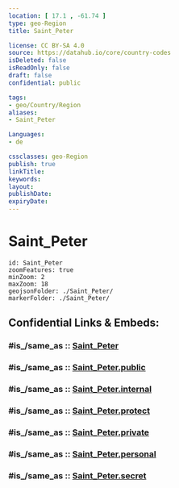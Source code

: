 ```yaml
---
location: [ 17.1 , -61.74 ] 
type: geo-Region
title: Saint_Peter

license: CC BY-SA 4.0
source: https://datahub.io/core/country-codes
isDeleted: false
isReadOnly: false
draft: false
confidential: public

tags:
- geo/Country/Region
aliases:
- Saint_Peter

Languages:
- de

cssclasses: geo-Region
publish: true
linkTitle: 
keywords: 
layout: 
publishDate: 
expiryDate: 
---
```


# Saint_Peter

```leaflet
id: Saint_Peter
zoomFeatures: true 
minZoom: 2 
maxZoom: 18
geojsonFolder: ./Saint_Peter/
markerFolder: ./Saint_Peter/
```


## Confidential Links & Embeds: 

### #is_/same_as :: [Saint_Peter](/_Standards/Earth/Continent/America~Caribbean/Antigua_and_Barbuda/Counties/Saint_Peter.md) 

### #is_/same_as :: [Saint_Peter.public](/_public/Earth/Continent/America~Caribbean/Antigua_and_Barbuda/Counties/Saint_Peter.public.md) 

### #is_/same_as :: [Saint_Peter.internal](/_internal/Earth/Continent/America~Caribbean/Antigua_and_Barbuda/Counties/Saint_Peter.internal.md) 

### #is_/same_as :: [Saint_Peter.protect](/_protect/Earth/Continent/America~Caribbean/Antigua_and_Barbuda/Counties/Saint_Peter.protect.md) 

### #is_/same_as :: [Saint_Peter.private](/_private/Earth/Continent/America~Caribbean/Antigua_and_Barbuda/Counties/Saint_Peter.private.md) 

### #is_/same_as :: [Saint_Peter.personal](/_personal/Earth/Continent/America~Caribbean/Antigua_and_Barbuda/Counties/Saint_Peter.personal.md) 

### #is_/same_as :: [Saint_Peter.secret](/_secret/Earth/Continent/America~Caribbean/Antigua_and_Barbuda/Counties/Saint_Peter.secret.md)


